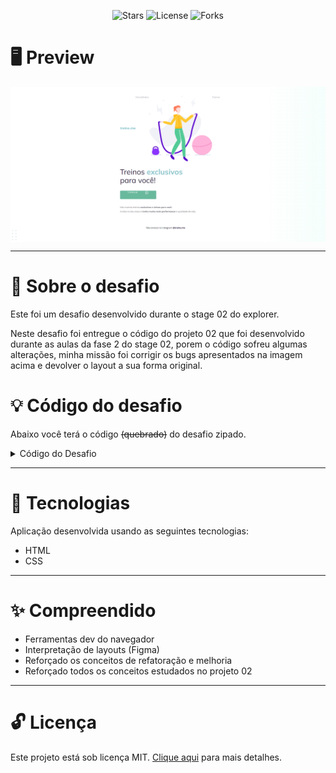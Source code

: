 <p align="center">
	<img src="https://img.shields.io/github/stars/Hallssss/Explorer?color=49AA26&labelColor=000000&style=flat-square" alt="Stars">
	<img alt="License" src="https://img.shields.io/static/v1?label=license&message=MIT&color=49AA26&labelColor=000000">
	<img alt="Forks" src="https://img.shields.io/github/forks/Hallssss/Explorer?color=49AA26&labelColor=000000&style=flat-square">
<p>

<h1>🖥️ Preview</h1>

<p>
  	<img align="center" alt="Rocketseat Explorer" src="./github/banner_desafio_02.png">
</p>

---

<h1>📕 Sobre o desafio</h1>
<p>
Este foi um desafio desenvolvido durante o stage 02 do explorer.

Neste desafio foi entregue o código do projeto 02 que foi desenvolvido durante as aulas da fase 2  do stage 02, porem o código sofreu algumas alterações, minha missão foi corrigir os bugs apresentados na imagem acima e devolver o layout a sua forma original.

</p>

<h1>💡 Código do desafio</h1>
<p>
Abaixo você terá o código <s>(quebrado)</s> do desafio zipado.

<details>
<summary>Código do Desafio</summary>

<p>index.html</p>

```html
<!DOCTYPE html>
<html lang="pt-br">
  <head>
    <link rel="preconnect" href="https://fonts.googleapis.com">
    <link rel="preconnect" href="https://fonts.gstatic.com" crossorigin>

    <meta charset="UTF-8" />
    <meta name="viewport" content="width=device-width, initial-scale=1.0" />
    <title>Treine me</title>

    <link href="https://fonts.googleapis.com/css2?family=Mulish:wght@400;700&family=Open+Sans:wght@400;700&display=swap" rel="stylesheet">

    <link rel="stylesheet" href="style.css">

  </head>
  <body>
    <div class="page">
      <nav>
          <a id="logo" href="#">
            <img src="images/logo.svg" alt="Treine.me" />
          </a>
          <ul>
            <li><a href="#">Home</a></li>
            <li><a href="#">Sobre</a></li>
            <img src="images/img.png" alt="Desenho de uma mulher pulando corta numa academia.">
            <li><a href="#">Treinar</a></li>
          </ul>
      </nav>
      
      <main>
          <section>
            <h1>Treinos <span>exclusivos</span> para você!</h1>
            <button>
              Comece já
              <img src="images/whats.svg" alt="Ícone do whatsapp">
                
            </button>

            <p>
              Nós criamos treinos <strong>exclusivos e únicos para você.</strong></br>
              Invista no seu corpo e <strong>tenha muito mais performance</strong> e qualidade de vida.
            </p>

          </section>

      </main>

      <footer>
          fale conosco no instagram <a href="https://instagram.com/treineme" target="_blank">@treine.me</a>
      </footer>
    </div>

    <img id="balls" src="images/balls.svg" alt="Bolinhas decorativas verdes no canto inferior direito da página.">

  </body>
</html>
```

<p>style.css</p>

```css
body {
    margin: 0;
  
    font-family: "Open Sans", sans-serif;
  
    background: linear-gradient(90deg, rgb(227, 255, 248, 0) 82.08%, rgb(227, 255, 248, 0.38) 100%);
  
    min-height: 100vh;
  }
  
  .page {
    width: 600px;
    margin: 0 auto;
    padding-top: 65px;
  }
  
  nav {
    display: flex;
    justify-content: start;
    align-items: center;
  
    margin-bottom: 15px;
  }
  
  ul {
    display: flex;
    list-style: none;
    margin: 0;
    padding: 0;
  }
  
  a {
    color: #1f1534;
    text-decoration: none;
  }
  
  ul li a {
      opacity: 0.5;
  }
  
  ul li a:hover {
    font-weight: bold;
    opacity: 1;
  }
  
  h1,
  ul {
    font-family: "Mulish", sans-serif;
  }
  
  h1 {
    font-size: 49px;
    line-height: 56px;
    color: #1f1534;
  
    font-weight: normal;
  
    width: 490px;
  }
  
  h1 span {
    color: #89c5cc;
    font-weight: bold;
  }
  
  section p {
    font-size: 14px;
    line-height: 28px;
    color: #7d7987;
  
    margin: 40px 0;
  }
  
  button {
    color: white;
    font-family: "Open Sans", sans-serif;
  
    background: #69B99D;
    border: 0;
    padding: 0 50px 30px;
  
    display: flex;
    justify-content: space-around;
    gap: 50px;
  
    border-radius: 4px;
  
    cursor: pointer;
  }
  
  button:hover {
      background: #4EA788;
  }
  
  footer {
    font-size: 14px;
    line-height: 28px;
  
    text-align: center;
  
    margin-top: 80px;
  }
  
  footer a {
    font-weight: bold;
  }
  
  #balls {
      bottom: 0;
      right: 0;
  }
```

</details>
</p>

---

<h1>🚀 Tecnologias</h1>

<p>
Aplicação desenvolvida usando as seguintes tecnologias:
</p>

<ul>
  <li>HTML</li>
  <li>CSS</li>
</ul>

---

<h1>✨ Compreendido</h1>

<ul>
  <li>Ferramentas dev do navegador</li>
  <li>Interpretação de layouts (Figma)</li>
  <li>Reforçado os conceitos de refatoração e melhoria</li>
  <li>Reforçado todos os conceitos estudados no projeto 02</li>
</ul>

---

<h1>🔓 Licença</h1>
<p>
Este projeto está sob licença MIT.  <a href="./.github/LICENSE">Clique aqui</a> para mais detalhes.
</p>

